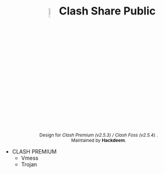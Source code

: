<h1 align="center">
<sub>
<img  src="https://i.loli.net/2020/11/27/SNhJxraRF3oeq2W.png"
      height=8%
      width=8%>
</sub>
Clash Share Public
</h1>
<p align="center">
<sup>
     Design for<i> Clash Premium (v2.5.3) / Clash Foss (v2.5.4) </i>.
     <br> Maintained by <b>Hackdeem</b>.
</sup>
<br>
</p>

* CLASH PREMIUM
  * Vmess
  * Trojan

